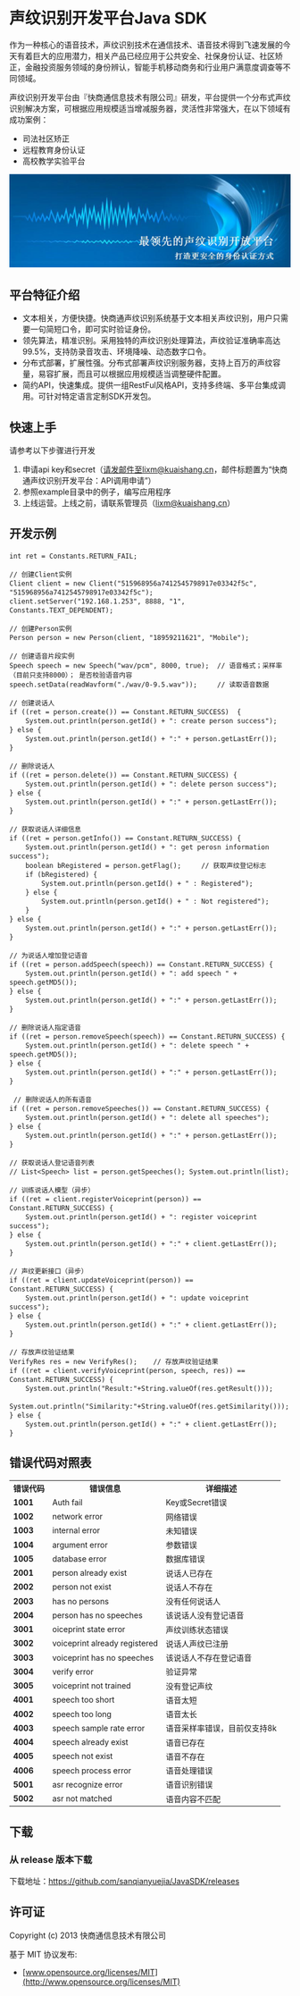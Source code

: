 # 声纹识别开发平台Java SDK
作为一种核心的语音技术，声纹识别技术在通信技术、语音技术得到飞速发展的今天有着巨大的应用潜力，相关产品已经应用于公共安全、社保身份认证、社区矫正，金融投资服务领域的身份辨认，智能手机移动商务和行业用户满意度调查等不同领域。

声纹识别开发平台由『快商通信息技术有限公司』研发，平台提供一个分布式声纹识别解决方案，可根据应用规模适当增减服务器，灵活性非常强大，在以下领域有成功案例：

- 司法社区矫正
- 远程教育身份认证
- 高校教学实验平台

![](voiceplusplus.png)

## 平台特征介绍

- 文本相关，方便快捷。快商通声纹识别系统基于文本相关声纹识别，用户只需要一句简短口令，即可实时验证身份。
- 领先算法，精准识别。采用独特的声纹识别处理算法，声纹验证准确率高达99.5%，支持防录音攻击、环境降噪、动态数字口令。
- 分布式部署，扩展性强。分布式部署声纹识别服务器，支持上百万的声纹容量，易容扩展，而且可以根据应用规模适当调整硬件配置。
- 简约API，快速集成。提供一组RestFul风格API，支持多终端、多平台集成调用。可针对特定语言定制SDK开发包。

## 快速上手
请参考以下步骤进行开发

1. 申请api key和secret（请发邮件至lixm@kuaishang.cn，邮件标题置为“快商通声纹识别开发平台：API调用申请”）
2. 参照example目录中的例子，编写应用程序
3. 上线运营。上线之前，请联系管理员（lixm@kuaishang.cn）

## 开发示例

    int ret = Constants.RETURN_FAIL;
    
    // 创建Client实例
    Client client = new Client("515968956a7412545798917e03342f5c", "515968956a7412545798917e03342f5c");
    client.setServer("192.168.1.253", 8888, "1", Constants.TEXT_DEPENDENT);
    
    // 创建Person实例
    Person person = new Person(client, "18959211621", "Mobile");
    
    // 创建语音片段实例
    Speech speech = new Speech("wav/pcm", 8000, true);	// 语音格式；采样率（目前只支持8000）；	是否校验语音内容
    speech.setData(readWavform("./wav/0-9.5.wav"));     // 读取语音数据
    
    // 创建说话人
    if ((ret = person.create()) == Constant.RETURN_SUCCESS)  {
        System.out.println(person.getId() + ": create person success");
    } else {
        System.out.println(person.getId() + ":" + person.getLastErr());
    }
    
    // 删除说话人
    if ((ret = person.delete()) == Constant.RETURN_SUCCESS) {  
        System.out.println(person.getId() + ": delete person success");
    } else {
        System.out.println(person.getId() + ":" + person.getLastErr());
    }
    
    // 获取说话人详细信息
    if ((ret = person.getInfo()) == Constant.RETURN_SUCCESS) { 
        System.out.println(person.getId() + ": get perosn information success");
        boolean bRegistered = person.getFlag();     // 获取声纹登记标志
        if (bRegistered) {
            System.out.println(person.getId() + " : Registered");
        } else {
            System.out.println(person.getId() + " : Not registered");
        }
    } else {
        System.out.println(person.getId() + ":" + person.getLastErr());
    }
    
    // 为说话人增加登记语音
    if ((ret = person.addSpeech(speech)) == Constant.RETURN_SUCCESS) { 
        System.out.println(person.getId() + ": add speech " + speech.getMD5());
    } else {
        System.out.println(person.getId() + ":" + person.getLastErr());
    }
    
    // 删除说话人指定语音
    if ((ret = person.removeSpeech(speech)) == Constant.RETURN_SUCCESS) { 
        System.out.println(person.getId() + ": delete speech " + speech.getMD5());
    } else {
        System.out.println(person.getId() + ":" + person.getLastErr());
    }
    
     // 删除说话人的所有语音
    if ((ret = person.removeSpeeches()) == Constant.RETURN_SUCCESS) {  
        System.out.println(person.getId() + ": delete all speeches");
    } else {
        System.out.println(person.getId() + ":" + person.getLastErr());
    }
    
    // 获取说话人登记语音列表
    // List<Speech> list = person.getSpeeches(); System.out.println(list); 
    
    // 训练说话人模型（异步）
    if ((ret = client.registerVoiceprint(person)) == Constant.RETURN_SUCCESS) { 
        System.out.println(person.getId() + ": register voiceprint success");
    } else {
        System.out.println(person.getId() + ":" + client.getLastErr());
    }
    
    // 声纹更新接口（异步）
    if ((ret = client.updateVoiceprint(person)) == Constant.RETURN_SUCCESS) { 
        System.out.println(person.getId() + ": update voiceprint success");
    } else {
        System.out.println(person.getId() + ":" + client.getLastErr());
    }
    
    // 存放声纹验证结果
    VerifyRes res = new VerifyRes();    // 存放声纹验证结果
    if ((ret = client.verifyVoiceprint(person, speech, res)) == Constant.RETURN_SUCCESS) { 
        System.out.println("Result:"+String.valueOf(res.getResult()));
        System.out.println("Similarity:"+String.valueOf(res.getSimilarity()));
    } else {
        System.out.println(person.getId() + ":" + client.getLastErr());
    }

## 错误代码对照表
<table cellpadding="0" cellspacing="1" border="0" style="width:100%" class="tableborder">
<tbody><tr>
<th>错误代码</th>
<th>错误信息</th>
<th>详细描述</th>
</tr>

<tr>
<td class="td"><strong>1001</strong></td>
<td class="td">Auth fail</td>
<td class="td">Key或Secret错误</td>
</tr>

<tr>
<td class="td"><strong>1002</strong></td>
<td class="td">network error</td>
<td class="td">网络错误</td>
</tr>

<tr>
<td class="td"><strong>1003</strong></td>
<td class="td">internal error</td>
<td class="td">未知错误</td>
</tr>

<tr>
<td class="td"><strong>1004</strong></td>
<td class="td">argument error</td>
<td class="td">参数错误</td>
</tr>

<tr>
<td class="td"><strong>1005</strong></td>
<td class="td">database error</td>
<td class="td">数据库错误</td>
</tr>

<tr>
<td class="td"><strong>2001</strong></td>
<td class="td">person already exist</td>
<td class="td">说话人已存在</td>
</tr>

<tr>
<td class="td"><strong>2002</strong></td>
<td class="td">person not exist</td>
<td class="td">说话人不存在</td>
</tr>

<tr>
<td class="td"><strong>2003</strong></td>
<td class="td">has no persons</td>
<td class="td">没有任何说话人</td>
</tr>

<tr>
<td class="td"><strong>2004</strong></td>
<td class="td">person has no speeches</td>
<td class="td">该说话人没有登记语音</td>
</tr>

<tr>
<td class="td"><strong>3001</strong></td>
<td class="td">oiceprint state error</td>
<td class="td">声纹训练状态错误</td>
</tr>

<tr>
<td class="td"><strong>3002</strong></td>
<td class="td">voiceprint already registered</td>
<td class="td">说话人声纹已注册</td>
</tr>

<tr>
<td class="td"><strong>3003</strong></td>
<td class="td">voiceprint has no speeches</td>
<td class="td">该说话人不存在登记语音</td>
</tr>

<tr>
<td class="td"><strong>3004</strong></td>
<td class="td">verify error</td>
<td class="td">验证异常</td>
</tr>

<tr>
<td class="td"><strong>3005</strong></td>
<td class="td">voiceprint not trained</td>
<td class="td">没有登记声纹</td>
</tr>

<tr>
<td class="td"><strong>4001</strong></td>
<td class="td">speech too short</td>
<td class="td">语音太短</td>
</tr>

<tr>
<td class="td"><strong>4002</strong></td>
<td class="td">speech too long</td>
<td class="td">语音太长</td>
</tr>

<tr>
<td class="td"><strong>4003</strong></td>
<td class="td">speech sample rate error</td>
<td class="td">语音采样率错误，目前仅支持8k</td>
</tr>

<tr>
<td class="td"><strong>4004</strong></td>
<td class="td">speech already exist</td>
<td class="td">语音已存在</td>
</tr>

<tr>
<td class="td"><strong>4005</strong></td>
<td class="td">speech not exist</td>
<td class="td">语音不存在</td>
</tr>

<tr>
<td class="td"><strong>4006</strong></td>
<td class="td">speech process error</td>
<td class="td">语音处理错误</td>

<tr>
<td class="td"><strong>5001</strong></td>
<td class="td">asr recognize error</td>
<td class="td">语音识别错误</td>
</tr>

<tr>
<td class="td"><strong>5002</strong></td>
<td class="td">asr not matched</td>
<td class="td">语音内容不匹配</td>

</tr>

</tbody></table>
	

## 下载

### 从 release 版本下载

下载地址：https://github.com/sanqianyuejia/JavaSDK/releases

## 许可证

Copyright (c) 2013 快商通信息技术有限公司

基于 MIT 协议发布:

* [www.opensource.org/licenses/MIT](http://www.opensource.org/licenses/MIT)
